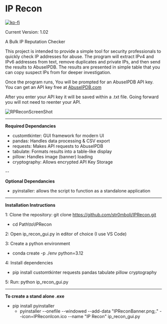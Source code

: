 
# IP Recon

[![ko-fi](https://ko-fi.com/img/githubbutton_sm.svg)](https://ko-fi.com/G2G61BDMMC)

Current Version: 1.02

A Bulk IP Reputation Checker

This project is intended to provide a simple tool for security professionals to quickly check IP addresses for abuse.
The program will extract IPv4 and IPv6 addresses from text, remove duplicates and private IPs, and then send the results to AbuseIPDB.
The results are presented in simple table that you can copy suspect IPs from for deeper investigation.

Once the program runs, You will be prompted for an AbuseIPDB API key.
You can get an API key free at [AbuseIPDB.com](https://www.abuseipdb.com/)

After you enter your API key it will be saved within a .txt file. Going forward you will not need to reenter your API.


![RPReconScreenShot](https://github.com/user-attachments/assets/a443b8ac-f2be-4345-95f5-3eca274d9f4b)


---

**Required Dependancies**

- customtkinter: GUI framework for modern UI
- pandas: Handles data processing & CSV export
- requests: Makes API requests to AbuseIPDB
- tabulate: Formats results into a table-like display
- pillow: Handles image (banner) loading
- cryptography: Allows encrypted API Key Storage

--

**Optional Dependancies**

- pyinstaller: allows the script to function as a standalone application

---

**Installation Instructions**

1: Clone the repository: git clone https://github.com/str0mboli/IPRecon.git
  - cd Path\to\IPRecon
    
2: Open ip_recon_gui.py in editor of choice (I use VS Code)

3: Create a python environment
  - conda create -p ./env python=3.12
    
4: Install dependencies     
  - pip install customtkinter requests pandas tabulate pillow cryptography
    
5: Run: python ip_recon_gui.py

---

**To create a stand alone .exe**

- pip install pyinstaller
  - pyinstaller --onefile --windowed --add-data "IPReconBanner.png;." --icon=IPReconIcon.ico --name "IP Recon" ip_recon_gui.py
